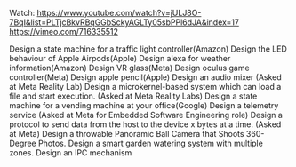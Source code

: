 Watch: https://www.youtube.com/watch?v=jULJ8O-7BqI&list=PLTjcBkvRBqGGbSckyAGLTy05sbPPl6dJA&index=17
https://vimeo.com/716335512

Design a state machine for a traffic light controller(Amazon)
Design the LED behaviour of Apple Airpods(Apple)
Design alexa for weather information(Amazon)
Design VR glass(Meta)
Design oculus game controller(Meta)
Design apple pencil(Apple)
Design an audio mixer (Asked at Meta Reality Lab)
Design a microkernel-based system which can load a file and start execution. (Asked at Meta Reality Labs)
Design a state machine for a vending machine at your office(Google)
Design a telemetry service (Asked at Meta for Embedded Software Engineering role)
Design a protocol to send data from the host to the device x bytes at a time. (Asked at Meta)
Design a throwable Panoramic Ball Camera that Shoots 360-Degree Photos.
Design a smart garden watering system with multiple zones.
Design an IPC mechanism